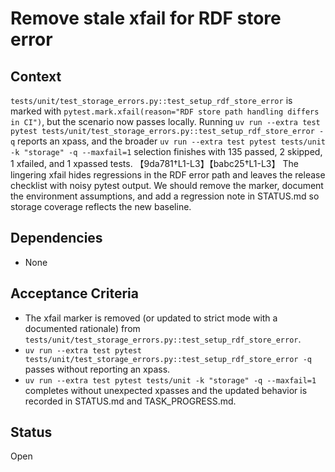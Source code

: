 # Remove stale xfail for RDF store error

## Context
`tests/unit/test_storage_errors.py::test_setup_rdf_store_error` is marked with
`pytest.mark.xfail(reason="RDF store path handling differs in CI")`, but the
scenario now passes locally. Running
`uv run --extra test pytest tests/unit/test_storage_errors.py::test_setup_rdf_store_error -q`
reports an xpass, and the broader
`uv run --extra test pytest tests/unit -k "storage" -q --maxfail=1` selection
finishes with 135 passed, 2 skipped, 1 xfailed, and 1 xpassed tests.
【9da781†L1-L3】【babc25†L1-L3】 The lingering xfail hides regressions in the RDF
error path and leaves the release checklist with noisy pytest output. We should
remove the marker, document the environment assumptions, and add a regression
note in STATUS.md so storage coverage reflects the new baseline.

## Dependencies
- None

## Acceptance Criteria
- The xfail marker is removed (or updated to strict mode with a documented
  rationale) from `tests/unit/test_storage_errors.py::test_setup_rdf_store_error`.
- `uv run --extra test pytest tests/unit/test_storage_errors.py::test_setup_rdf_store_error -q`
  passes without reporting an xpass.
- `uv run --extra test pytest tests/unit -k "storage" -q --maxfail=1` completes
  without unexpected xpasses and the updated behavior is recorded in STATUS.md
  and TASK_PROGRESS.md.

## Status
Open
